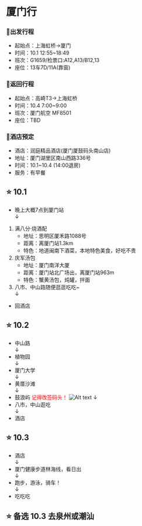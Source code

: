 <!--
 * @Description:  厦门行攻略
 * @Autor: Ousi
 * @Date: 2023-10-01 00:34:13
 * @LastEditors: Ousi
 * @LastEditTime: 2023-10-01 02:13:40
-->
# 厦门行

### 🍃出发行程  
   * 起始点：上海虹桥->厦门
   * 时间：10.1 12:55~18:49  
   * 班次：G1659/检票口:A12,A13/B12,13  
   * 座位：13车7D/11A(靠窗)  

### 🍃返回行程  
   * 起始点：高崎T3->上海虹桥
   * 时间：10.4 7:00~9:00 
   * 班次：厦门航空 MF8501  
   * 座位：TBD  

### 🍃酒店预定  
   * 酒店：润庭精品酒店(厦门厦鼓码头南山店)
   * 地址：厦门湖里区南山西路336号
   * 时间：10.1~10.4 (14:00退房)
   * 服务：有早餐

## ⭐️ 10.1  
- 晚上大概7点到厦门站  
    ↓  
1. 满八分·烧酒配  
    - 地址：思明区厦禾路1088号  
    - 距离：离厦门站1.3km
    - 特色：地道闽南下酒菜，本地特色美食，好吃不贵  
2. 庆军汤包  
    - 地址：厦门南洋大厦  
    - 距离：厦门站北广场出，离厦门站963m
    - 特色：蟹黄汤包，炖罐，拌面  
3. 八市、中山路随便逛逛吃吃~  
    ↓  
- 回酒店  

## ⭐️ 10.2  
- 中山路  
    ↓  
- 植物园  
    ↓  
- 厦门大学  
    ↓
- 黄厝沙滩  
    ↓  
- 鼓浪屿  <font color=red>记得改签码头！</font> 
    ![Alt text](image.png)
    ↓  
- 八市，中山逛吃  
    ↓ 
- 酒店  

## ⭐️ 10.3 
- 酒店  
    ↓  
- 厦门健康步道林海线，看日出  
    ↓  
- 跑步，游泳，骑车！  
    ↓
- 吃吃吃

## ⭐️ 备选 10.3 去泉州或潮汕